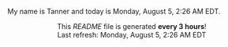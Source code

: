 My name is Tanner and today is Monday, August 5, 2:26 AM EDT.

<p align="center">This <i>README</i> file is generated <b>every 3 hours</b>!</br>Last refresh: Monday, August 5, 2:26 AM EDT<br /></p>
